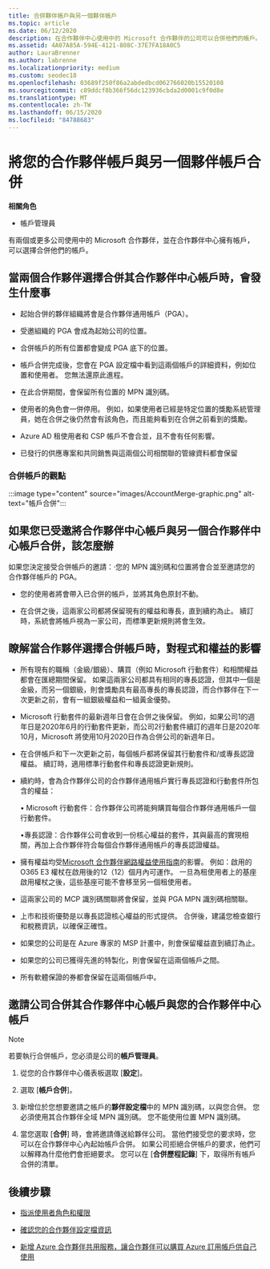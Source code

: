 ```yaml
---
title: 合併夥伴帳戶與另一個夥伴帳戶
ms.topic: article
ms.date: 06/12/2020
description: 在合作夥伴中心使用中的 Microsoft 合作夥伴的公司可以合併他們的帳戶。
ms.assetid: 4A07A85A-594E-4121-808C-37E7FA18A0C5
author: LauraBrenner
ms.author: labrenne
ms.localizationpriority: medium
ms.custom: seodec18
ms.openlocfilehash: 03689f250f86a2abdedbcd062766020b15520108
ms.sourcegitcommit: c89ddcf8b366f56dc123936cbda2d0001c9f0d8e
ms.translationtype: MT
ms.contentlocale: zh-TW
ms.lasthandoff: 06/15/2020
ms.locfileid: "84788683"
---
```

# <a name="merge-your-partner-account-with-another-partner-account"></a>將您的合作夥伴帳戶與另一個夥伴帳戶合併

**相關角色**

- 帳戶管理員

有兩個或更多公司使用中的 Microsoft 合作夥伴，並在合作夥伴中心擁有帳戶，可以選擇合併他們的帳戶。

## <a name="what-happens-when-two-partners-elect-to-merge-their-partner-center-accounts"></a>當兩個合作夥伴選擇合併其合作夥伴中心帳戶時，會發生什麼事

- 起始合併的夥伴組織將會是合作夥伴通用帳戶（PGA）。

- 受邀組織的 PGA 會成為起始公司的位置。

- 合併帳戶的所有位置都會變成 PGA 底下的位置。

- 帳戶合併完成後，您會在 PGA 設定檔中看到這兩個帳戶的詳細資料，例如位置和使用者。 您無法還原此進程。

- 在此合併期間，會保留所有位置的 MPN 識別碼。

- 使用者的角色會一併停用。 例如，如果使用者已經是特定位置的獎勵系統管理員，她在合併之後仍然會有該角色，而且能夠看到在合併之前看到的獎勵。

- Azure AD 租使用者和 CSP 帳戶不會合並，且不會有任何影響。

- 已發行的供應專案和共同銷售與這兩個公司相關聯的管線資料都會保留

### <a name="view-of-merged-accounts"></a>合併帳戶的觀點


:::image type="content" source="images/AccountMerge-graphic.png" alt-text="帳戶合併":::

## <a name="what-to-expect-if-you-have-been-invited-to-merge-your-partner-center-account-with-another-partner-center-account"></a>如果您已受邀將合作夥伴中心帳戶與另一個合作夥伴中心帳戶合併，該怎麼辦

如果您決定接受合併帳戶的邀請：·您的 MPN 識別碼和位置將會合並至邀請您的合作夥伴帳戶的 PGA。

- 您的使用者將會帶入已合併的帳戶，並將其角色原封不動。

- 在合併之後，這兩家公司都將保留現有的權益和專長，直到續約為止。 續訂時，系統會將帳戶視為一家公司，而標準更新規則將會生效。

## <a name="understand-the-impacts-to-programs-and-benefits-when-partners-elect-to-merge-accounts"></a>瞭解當合作夥伴選擇合併帳戶時，對程式和權益的影響

- 所有現有的職稱（金級/銀級）、購買（例如 Microsoft 行動套件）和相關權益都會在匯總期間保留。 如果這兩家公司都具有相同的專長認證，但其中一個是金級，而另一個銀級，則會獎勵具有最高專長的專長認證，而合作夥伴在下一次更新之前，會有一組銀級權益和一組黃金優勢。 

- Microsoft 行動套件的最新週年日會在合併之後保留。 例如，如果公司1的週年日是2020年6月的行動套件更新，而公司2行動套件續訂的週年日是2020年10月，Microsoft 將使用10月2020日作為合併公司的新週年日。

- 在合併帳戶和下一次更新之前，每個帳戶都將保留其行動套件和/或專長認證權益。 續訂時，適用標準行動套件和專長認證更新規則。

- 續約時，會為合作夥伴公司的合作夥伴通用帳戶實行專長認證和行動套件所包含的權益： 

    • Microsoft 行動套件：合作夥伴公司將能夠購買每個合作夥伴通用帳戶一個行動套件。

    •專長認證：合作夥伴公司會收到一份核心權益的套件，其與最高的實現相關，再加上合作夥伴符合每個合作夥伴通用帳戶的專長認證權益。 

- 擁有權益均受[Microsoft 合作夥伴網路權益使用指南](https://aka.ms/partner-benefits-use-guide)的影響。 例如：啟用的 O365 E3 權杖在啟用後的12（12）個月內可運作。 一旦為租使用者上的基座啟用權杖之後，這些基座可能不會移至另一個租使用者。

- 這兩家公司的 MCP 識別碼關聯將會保留，並與 PGA MPN 識別碼相關聯。

- 上市和技術優勢是以專長認證核心權益的形式提供。 合併後，建議您檢查銀行和稅務資訊，以確保正確性。

- 如果您的公司是在 Azure 專家的 MSP 計畫中，則會保留權益直到續訂為止。

- 如果您的公司已獲得先進的特製化，則會保留在這兩個帳戶之間。

- 所有軟體保證的券都會保留在這兩個帳戶中。 

## <a name="invite-a-company-to-merge-their-partner-center-account-with-your-partner-center-account"></a>邀請公司合併其合作夥伴中心帳戶與您的合作夥伴中心帳戶

>[!Note]
>若要執行合併帳戶，您必須是公司的**帳戶管理員**。

1. 從您的合作夥伴中心儀表板選取 [**設定**]。 

2. 選取 [**帳戶合併**]。

3. 新增位於您想要邀請之帳戶的**夥伴設定檔**中的 MPN 識別碼，以與您合併。 您必須使用其合作夥伴全域 MPN 識別碼。 您不能使用位置 MPN 識別碼。

4. 當您選取 [**合併**] 時，會將邀請傳送給夥伴公司。 當他們接受您的要求時，您可以在合作夥伴中心內起始帳戶合併。 如果公司拒絕合併帳戶的要求，他們可以解釋為什麼他們會拒絕要求。 您可以在 [**合併歷程記錄**] 下，取得所有帳戶合併的清單。

## <a name="next-steps"></a>後續步驟

- [指派使用者角色和權限](permissions-overview.md)

- [確認您的合作夥伴設定檔資訊](update-your-partner-profile.md)

- [新增 Azure 合作夥伴共用服務，讓合作夥伴可以購買 Azure 訂用帳戶供自己使用](shared-services.md)